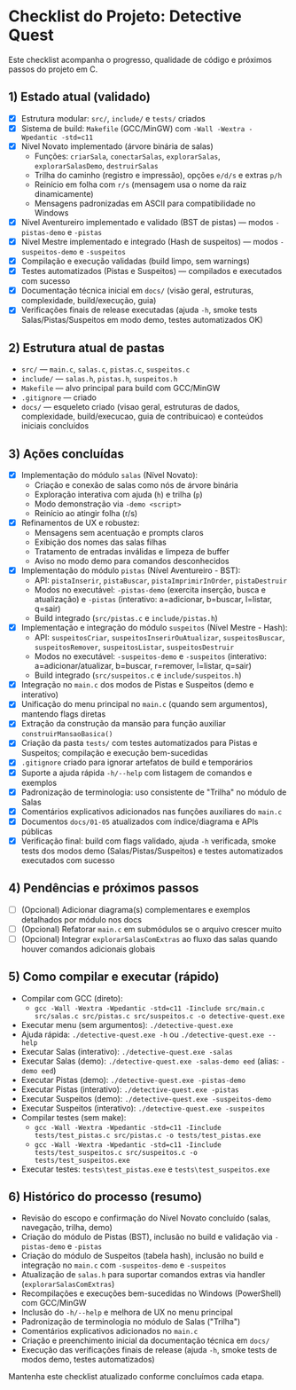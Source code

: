 # Checklist do Projeto: Detective Quest

Este checklist acompanha o progresso, qualidade de código e próximos passos do projeto em C.

## 1) Estado atual (validado)
- [x] Estrutura modular: `src/`, `include/` e `tests/` criados
- [x] Sistema de build: `Makefile` (GCC/MinGW) com `-Wall -Wextra -Wpedantic -std=c11`
- [x] Nível Novato implementado (árvore binária de salas)
  - Funções: `criarSala`, `conectarSalas`, `explorarSalas`, `explorarSalasDemo`, `destruirSalas`
  - Trilha do caminho (registro e impressão), opções `e/d/s` e extras `p/h`
  - Reinício em folha com `r/s` (mensagem usa o nome da raiz dinamicamente)
  - Mensagens padronizadas em ASCII para compatibilidade no Windows
- [x] Nível Aventureiro implementado e validado (BST de pistas) — modos `-pistas-demo` e `-pistas`
- [x] Nível Mestre implementado e integrado (Hash de suspeitos) — modos `-suspeitos-demo` e `-suspeitos`
- [x] Compilação e execução validadas (build limpo, sem warnings)
- [x] Testes automatizados (Pistas e Suspeitos) — compilados e executados com sucesso
- [x] Documentação técnica inicial em `docs/` (visão geral, estruturas, complexidade, build/execução, guia)
- [x] Verificações finais de release executadas (ajuda `-h`, smoke tests Salas/Pistas/Suspeitos em modo demo, testes automatizados OK)

## 2) Estrutura atual de pastas
- `src/` — `main.c`, `salas.c`, `pistas.c`, `suspeitos.c`
- `include/` — `salas.h`, `pistas.h`, `suspeitos.h`
- `Makefile` — alvo principal para build com GCC/MinGW
- `.gitignore` — criado
- `docs/` — esqueleto criado (visao geral, estruturas de dados, complexidade, build/execucao, guia de contribuicao) e conteúdos iniciais concluídos

## 3) Ações concluídas
- [x] Implementação do módulo `salas` (Nível Novato):
  - Criação e conexão de salas como nós de árvore binária
  - Exploração interativa com ajuda (`h`) e trilha (`p`)
  - Modo demonstração via `-demo <script>`
  - Reinício ao atingir folha (r/s)
- [x] Refinamentos de UX e robustez:
  - Mensagens sem acentuação e prompts claros
  - Exibição dos nomes das salas filhas
  - Tratamento de entradas inválidas e limpeza de buffer
  - Aviso no modo demo para comandos desconhecidos
- [x] Implementação do módulo `pistas` (Nível Aventureiro - BST):
  - API: `pistaInserir`, `pistaBuscar`, `pistaImprimirInOrder`, `pistaDestruir`
  - Modos no executável: `-pistas-demo` (exercita inserção, busca e atualização) e `-pistas` (interativo: a=adicionar, b=buscar, l=listar, q=sair)
  - Build integrado (`src/pistas.c` e `include/pistas.h`)
- [x] Implementação e integração do módulo `suspeitos` (Nível Mestre - Hash):
  - API: `suspeitosCriar`, `suspeitosInserirOuAtualizar`, `suspeitosBuscar`, `suspeitosRemover`, `suspeitosListar`, `suspeitosDestruir`
  - Modos no executável: `-suspeitos-demo` e `-suspeitos` (interativo: a=adicionar/atualizar, b=buscar, r=remover, l=listar, q=sair)
  - Build integrado (`src/suspeitos.c` e `include/suspeitos.h`)
- [x] Integração no `main.c` dos modos de Pistas e Suspeitos (demo e interativo)
- [x] Unificação do menu principal no `main.c` (quando sem argumentos), mantendo flags diretas
- [x] Extração da construção da mansão para função auxiliar `construirMansaoBasica()`
- [x] Criação da pasta `tests/` com testes automatizados para Pistas e Suspeitos; compilação e execução bem-sucedidas
- [x] `.gitignore` criado para ignorar artefatos de build e temporários
- [x] Suporte a ajuda rápida `-h/--help` com listagem de comandos e exemplos
- [x] Padronização de terminologia: uso consistente de "Trilha" no módulo de Salas
- [x] Comentários explicativos adicionados nas funções auxiliares do `main.c`
- [x] Documentos `docs/01-05` atualizados com índice/diagrama e APIs públicas
- [x] Verificação final: build com flags validado, ajuda `-h` verificada, smoke tests dos modos demo (Salas/Pistas/Suspeitos) e testes automatizados executados com sucesso

## 4) Pendências e próximos passos
- [ ] (Opcional) Adicionar diagrama(s) complementares e exemplos detalhados por módulo nos docs
- [ ] (Opcional) Refatorar `main.c` em submódulos se o arquivo crescer muito
- [ ] (Opcional) Integrar `explorarSalasComExtras` ao fluxo das salas quando houver comandos adicionais globais

## 5) Como compilar e executar (rápido)
- Compilar com GCC (direto):
  - `gcc -Wall -Wextra -Wpedantic -std=c11 -Iinclude src/main.c src/salas.c src/pistas.c src/suspeitos.c -o detective-quest.exe`
- Executar menu (sem argumentos): `./detective-quest.exe`
- Ajuda rápida: `./detective-quest.exe -h` ou `./detective-quest.exe --help`
- Executar Salas (interativo): `./detective-quest.exe -salas`
- Executar Salas (demo): `./detective-quest.exe -salas-demo eed` (alias: `-demo eed`)
- Executar Pistas (demo): `./detective-quest.exe -pistas-demo`
- Executar Pistas (interativo): `./detective-quest.exe -pistas`
- Executar Suspeitos (demo): `./detective-quest.exe -suspeitos-demo`
- Executar Suspeitos (interativo): `./detective-quest.exe -suspeitos`
- Compilar testes (sem make):
  - `gcc -Wall -Wextra -Wpedantic -std=c11 -Iinclude tests/test_pistas.c src/pistas.c -o tests/test_pistas.exe`
  - `gcc -Wall -Wextra -Wpedantic -std=c11 -Iinclude tests/test_suspeitos.c src/suspeitos.c -o tests/test_suspeitos.exe`
- Executar testes: `tests\test_pistas.exe` e `tests\test_suspeitos.exe`

## 6) Histórico do processo (resumo)
- Revisão do escopo e confirmação do Nível Novato concluído (salas, navegação, trilha, demo)
- Criação do módulo de Pistas (BST), inclusão no build e validação via `-pistas-demo` e `-pistas`
- Criação do módulo de Suspeitos (tabela hash), inclusão no build e integração no `main.c` com `-suspeitos-demo` e `-suspeitos`
- Atualização de `salas.h` para suportar comandos extras via handler (`explorarSalasComExtras`)
- Recompilações e execuções bem-sucedidas no Windows (PowerShell) com GCC/MinGW
- Inclusão do `-h/--help` e melhora de UX no menu principal
- Padronização de terminologia no módulo de Salas ("Trilha")
- Comentários explicativos adicionados no `main.c`
- Criação e preenchimento inicial da documentação técnica em `docs/`
- Execução das verificações finais de release (ajuda `-h`, smoke tests de modos demo, testes automatizados)

Mantenha este checklist atualizado conforme concluímos cada etapa.